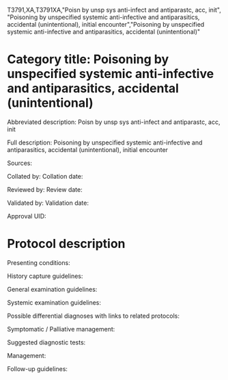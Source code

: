 T3791,XA,T3791XA,"Poisn by unsp sys anti-infect and antiparastc, acc, init", "Poisoning by unspecified systemic anti-infective and antiparasitics, accidental (unintentional), initial encounter","Poisoning by unspecified systemic anti-infective and antiparasitics, accidental (unintentional)"
# Category title: Poisoning by unspecified systemic anti-infective and antiparasitics, accidental (unintentional)

Abbreviated description: Poisn by unsp sys anti-infect and antiparastc, acc, init

Full description: Poisoning by unspecified systemic anti-infective and antiparasitics, accidental (unintentional), initial encounter

Sources:

Collated by:
Collation date:

Reviewed by:
Review date:

Validated by:
Validation date:

Approval UID:

# Protocol description

Presenting conditions:

History capture guidelines:

General examination guidelines:

Systemic examination guidelines:

Possible differential diagnoses with links to related protocols:

Symptomatic / Palliative management:

Suggested diagnostic tests:

Management:

Follow-up guidelines:
